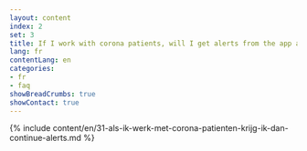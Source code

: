 ```yaml
---
layout: content
index: 2
set: 3
title: If I work with corona patients, will I get alerts from the app all the time?
lang: fr
contentLang: en
categories:
- fr
- faq
showBreadCrumbs: true
showContact: true
---
```

{% include content/en/31-als-ik-werk-met-corona-patienten-krijg-ik-dan-continue-alerts.md %}

